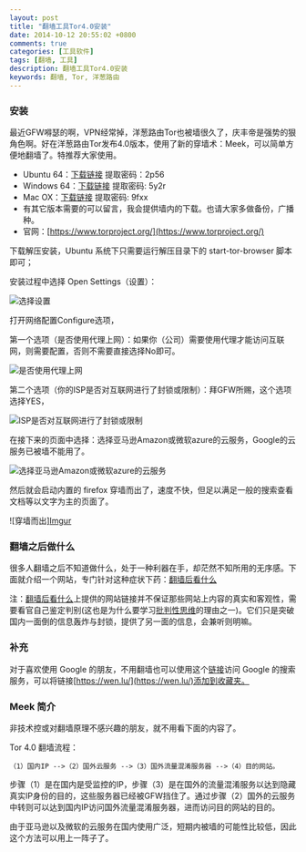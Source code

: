 ```yaml
---
layout: post
title: "翻墙工具Tor4.0安装"
date: 2014-10-12 20:55:02 +0800
comments: true
categories: [工具软件]
tags: [翻墙, 工具]
description: 翻墙工具Tor4.0安装
keywords: 翻墙, Tor, 洋葱路由
---
```


### 安装

最近GFW嘚瑟的啊，VPN经常掉，洋葱路由Tor也被墙很久了，庆丰帝是强势的狠角色啊。好在洋葱路由Tor发布4.0版本，使用了新的穿墙术：Meek，可以简单方便地翻墙了。特推荐大家使用。

<!--more-->

* Ubuntu 64：[下载链接](http://pan.baidu.com/s/1kTspWhT) 提取密码：2p56
* Windows 64：[下载链接](http://pan.baidu.com/s/1pJqLPdp) 提取密码: 5y2r
* Mac OX：[下载链接](http://pan.baidu.com/s/1mg1bwHM) 提取密码: 9fxx
* 有其它版本需要的可以留言，我会提供墙内的下载。也请大家多做备份，广播种。
* 官网：[https://www.torproject.org/](https://www.torproject.org/)


下载解压安装，Ubuntu 系统下只需要运行解压目录下的 start-tor-browser 脚本即可；

安装过程中选择 Open Settings（设置）：

![选择设置](http://i.imgur.com/OlnbPUL.png?1)

打开网络配置Configure选项，

第一个选项（是否使用代理上网）：如果你（公司）需要使用代理才能访问互联网，则需要配置，否则不需要直接选择No即可。

![是否使用代理上网](http://i.imgur.com/84Jg3UE.png?1)

第二个选项（你的ISP是否对互联网进行了封锁或限制）：拜GFW所赐，这个选项选择YES，

![ISP是否对互联网进行了封锁或限制](http://i.imgur.com/cJwJf0h.png?1)

在接下来的页面中选择：选择亚马逊Amazon或微软azure的云服务，Google的云服务已被墙不能用了。

![选择亚马逊Amazon或微软azure的云服务](http://i.imgur.com/rE1zdUX.png?1)

然后就会启动内置的 firefox 穿墙而出了，速度不快，但足以满足一般的搜索查看文档等以文字为主的页面了。

![穿墙而出][Imgur](http://i.imgur.com/VqRuhJX.png?1)

### 翻墙之后做什么

很多人翻墙之后不知道做什么，处于一种利器在手，却茫然不知所用的无序感。下面就介绍一个网站，专门针对这种症状下药：[翻墙后看什么](http://fanqianghou.com/)

注：[翻墙后看什么](http://fanqianghou.com/)上提供的网站链接并不保证那些网站上内容的真实和客观性，需要看官自己鉴定判别(这也是为什么要学习[批判性思维](http://kesalin.github.io/blog/2014/10/12/critical-thinking/)的理由之一)。它们只是突破国内一面倒的信息轰炸与封锁，提供了另一面的信息，会兼听则明嘛。

### 补充
对于喜欢使用 Google 的朋友，不用翻墙也可以使用这个[链接](https://wen.lu/)访问 Google 的搜索服务，可以将链接[https://wen.lu/](https://wen.lu/)添加到收藏夹。

### Meek 简介

非技术控或对翻墙原理不感兴趣的朋友，就不用看下面的内容了。

Tor 4.0 翻墙流程：

    （1）国内IP -->（2）国外云服务 -->（3）国外流量混淆服务器 -->（4）目的网站。

步骤（1）是在国内是受监控的IP，步骤（3）是在国外的流量混淆服务以达到隐藏真实IP身份的目的，这些服务器已经被GFW挡住了。通过步骤（2）国外的云服务中转则可以达到国内IP访问国外流量混淆服务器，进而访问目的网站的目的。

由于亚马逊以及微软的云服务在国内使用广泛，短期内被墙的可能性比较低，因此这个方法可以用上一阵子了。
